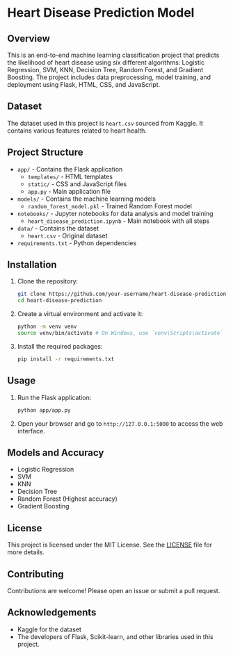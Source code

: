 # Heart Disease Prediction Model

## Overview
This is an end-to-end machine learning classification project that predicts the likelihood of heart disease using six different algorithms: Logistic Regression, SVM, KNN, Decision Tree, Random Forest, and Gradient Boosting. The project includes data preprocessing, model training, and deployment using Flask, HTML, CSS, and JavaScript.

## Dataset
The dataset used in this project is `heart.csv` sourced from Kaggle. It contains various features related to heart health.

## Project Structure
- `app/` - Contains the Flask application
  - `templates/` - HTML templates
  - `static/` - CSS and JavaScript files
  - `app.py` - Main application file
- `models/` - Contains the machine learning models
  - `random_forest_model.pkl` - Trained Random Forest model
- `notebooks/` - Jupyter notebooks for data analysis and model training
  - `heart_disease_prediction.ipynb` - Main notebook with all steps
- `data/` - Contains the dataset
  - `heart.csv` - Original dataset
- `requirements.txt` - Python dependencies

## Installation
1. Clone the repository:
    ```bash
    git clone https://github.com/your-username/heart-disease-prediction.git
    cd heart-disease-prediction
    ```

2. Create a virtual environment and activate it:
    ```bash
    python -m venv venv
    source venv/bin/activate # On Windows, use `venv\Scripts\activate`
    ```

3. Install the required packages:
    ```bash
    pip install -r requirements.txt
    ```

## Usage
1. Run the Flask application:
    ```bash
    python app/app.py
    ```

2. Open your browser and go to `http://127.0.0.1:5000` to access the web interface.

## Models and Accuracy
- Logistic Regression
- SVM
- KNN
- Decision Tree
- Random Forest (Highest accuracy)
- Gradient Boosting

## License
This project is licensed under the MIT License. See the [LICENSE](LICENSE) file for more details.

## Contributing
Contributions are welcome! Please open an issue or submit a pull request.

## Acknowledgements
- Kaggle for the dataset
- The developers of Flask, Scikit-learn, and other libraries used in this project.

